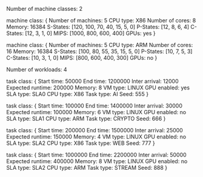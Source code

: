 Number of machine classes: 2

machine class:
{
    Number of machines: 5
    CPU type: X86
    Number of cores: 8
    Memory: 16384
    S-States: [120, 100, 70, 40, 15, 5, 0]
    P-States: [12, 8, 6, 4]
    C-States: [12, 3, 1, 0]
    MIPS: [1000, 800, 600, 400]
    GPUs: yes
}

machine class:
{
    Number of machines: 5
    CPU type: ARM
    Number of cores: 16
    Memory: 16384
    S-States: [100, 80, 55, 35, 15, 5, 0]
    P-States: [10, 7, 5, 3]
    C-States: [10, 3, 1, 0]
    MIPS: [800, 600, 400, 300]
    GPUs: no
}

Number of workloads: 4

task class:
{
    Start time: 50000
    End time: 1200000
    Inter arrival: 12000
    Expected runtime: 200000
    Memory: 8
    VM type: LINUX
    GPU enabled: yes
    SLA type: SLA0
    CPU type: X86
    Task type: AI
    Seed: 555
}

task class:
{
    Start time: 100000
    End time: 1400000
    Inter arrival: 30000
    Expected runtime: 100000
    Memory: 6
    VM type: LINUX
    GPU enabled: no
    SLA type: SLA1
    CPU type: ARM
    Task type: CRYPTO
    Seed: 666
}

task class:
{
    Start time: 200000
    End time: 1500000
    Inter arrival: 25000
    Expected runtime: 150000
    Memory: 4
    VM type: LINUX
    GPU enabled: no
    SLA type: SLA2
    CPU type: X86
    Task type: WEB
    Seed: 777
}

task class:
{
    Start time: 1000000
    End time: 2200000
    Inter arrival: 50000
    Expected runtime: 400000
    Memory: 8
    VM type: LINUX
    GPU enabled: no
    SLA type: SLA2
    CPU type: ARM
    Task type: STREAM
    Seed: 888
}
